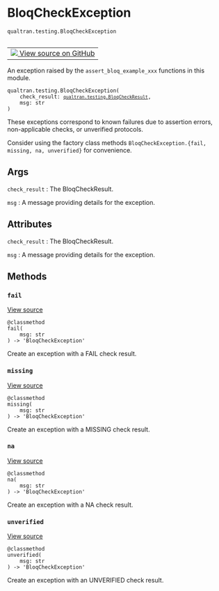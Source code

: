 # BloqCheckException
`qualtran.testing.BloqCheckException`


<table class="tfo-notebook-buttons tfo-api nocontent" align="left">
<td>
  <a target="_blank" href="https://github.com/quantumlib/Qualtran/blob/main/qualtran/testing.py#L312-L359">
    <img src="https://www.tensorflow.org/images/GitHub-Mark-32px.png" />
    View source on GitHub
  </a>
</td>
</table>



An exception raised by the `assert_bloq_example_xxx` functions in this module.

<pre class="devsite-click-to-copy prettyprint lang-py tfo-signature-link">
<code>qualtran.testing.BloqCheckException(
    check_result: <a href="../../qualtran/testing/BloqCheckResult.html"><code>qualtran.testing.BloqCheckResult</code></a>,
    msg: str
)
</code></pre>



<!-- Placeholder for "Used in" -->

These exceptions correspond to known failures due to assertion errors, non-applicable checks,
or unverified protocols.

Consider using the factory class methods `BloqCheckException.{fail, missing, na, unverified}`
for convenience.

<h2 class="add-link">Args</h2>

`check_result`<a id="check_result"></a>
: The BloqCheckResult.

`msg`<a id="msg"></a>
: A message providing details for the exception.






<h2 class="add-link">Attributes</h2>

`check_result`<a id="check_result"></a>
: The BloqCheckResult.

`msg`<a id="msg"></a>
: A message providing details for the exception.




## Methods

<h3 id="fail"><code>fail</code></h3>

<a target="_blank" class="external" href="https://github.com/quantumlib/Qualtran/blob/main/qualtran/testing.py#L341-L344">View source</a>

<pre class="devsite-click-to-copy prettyprint lang-py tfo-signature-link">
<code>@classmethod</code>
<code>fail(
    msg: str
) -> 'BloqCheckException'
</code></pre>

Create an exception with a FAIL check result.


<h3 id="missing"><code>missing</code></h3>

<a target="_blank" class="external" href="https://github.com/quantumlib/Qualtran/blob/main/qualtran/testing.py#L346-L349">View source</a>

<pre class="devsite-click-to-copy prettyprint lang-py tfo-signature-link">
<code>@classmethod</code>
<code>missing(
    msg: str
) -> 'BloqCheckException'
</code></pre>

Create an exception with a MISSING check result.


<h3 id="na"><code>na</code></h3>

<a target="_blank" class="external" href="https://github.com/quantumlib/Qualtran/blob/main/qualtran/testing.py#L351-L354">View source</a>

<pre class="devsite-click-to-copy prettyprint lang-py tfo-signature-link">
<code>@classmethod</code>
<code>na(
    msg: str
) -> 'BloqCheckException'
</code></pre>

Create an exception with a NA check result.


<h3 id="unverified"><code>unverified</code></h3>

<a target="_blank" class="external" href="https://github.com/quantumlib/Qualtran/blob/main/qualtran/testing.py#L356-L359">View source</a>

<pre class="devsite-click-to-copy prettyprint lang-py tfo-signature-link">
<code>@classmethod</code>
<code>unverified(
    msg: str
) -> 'BloqCheckException'
</code></pre>

Create an exception with an UNVERIFIED check result.




